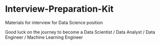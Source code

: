 # Interview-Preparation-Kit

Materials for interview for Data Science position

Good luck on the journey to become a Data Scientist / Data Analyst / Data Engineer / Machine Learning Engineer 
